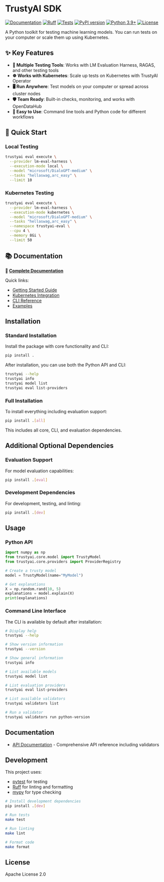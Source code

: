 # TrustyAI SDK

[![Documentation](https://img.shields.io/badge/docs-latest-blue.svg)](https://trustyai-explainability.github.io/trustyai-sdk)
[![Ruff](https://github.com/trustyai-explainability/trustyai-sdk/actions/workflows/ruff.yml/badge.svg)](https://github.com/trustyai-explainability/trustyai-sdk/actions/workflows/ruff.yml)
[![Tests](https://github.com/trustyai-explainability/trustyai-sdk/actions/workflows/pytest.yml/badge.svg)](https://github.com/trustyai-explainability/trustyai-sdk/actions/workflows/pytest.yml)
[![PyPI version](https://badge.fury.io/py/trustyai.svg)](https://badge.fury.io/py/trustyai)
[![Python 3.9+](https://img.shields.io/badge/python-3.9+-blue.svg)](https://www.python.org/downloads/)
[![License](https://img.shields.io/badge/License-Apache%202.0-blue.svg)](https://opensource.org/licenses/Apache-2.0)

A Python toolkit for testing machine learning models. You can run tests on your computer or scale them up using Kubernetes.

## ✨ Key Features

- **🔄 Multiple Testing Tools**: Works with LM Evaluation Harness, RAGAS, and other testing tools
- **☸️ Works with Kubernetes**: Scale up tests on Kubernetes with TrustyAI Operator
- **🖥️ Run Anywhere**: Test models on your computer or spread across cluster nodes
- **🛡️ Team Ready**: Built-in checks, monitoring, and works with OpenDataHub
- **🎯 Easy to Use**: Command line tools and Python code for different workflows

## 🚀 Quick Start

### Local Testing

```bash
trustyai eval execute \
  --provider lm-eval-harness \
  --execution-mode local \
  --model "microsoft/DialoGPT-medium" \
  --tasks "hellaswag,arc_easy" \
  --limit 10
```

### Kubernetes Testing

```bash
trustyai eval execute \
  --provider lm-eval-harness \
  --execution-mode kubernetes \
  --model "microsoft/DialoGPT-medium" \
  --tasks "hellaswag,arc_easy" \
  --namespace trustyai-eval \
  --cpu 4 \
  --memory 8Gi \
  --limit 50
```

## 📚 Documentation

**📖 [Complete Documentation](https://trustyai-explainability.github.io/trustyai-sdk)**

Quick links:
- [Getting Started Guide](https://trustyai-explainability.github.io/trustyai-sdk/getting-started.html)
- [Kubernetes Integration](https://trustyai-explainability.github.io/trustyai-sdk/kubernetes.html)
- [CLI Reference](https://trustyai-explainability.github.io/trustyai-sdk/cli-eval.html)
- [Examples](https://trustyai-explainability.github.io/trustyai-sdk/examples-local.html)

## Installation

### Standard Installation

Install the package with core functionality and CLI:

```bash
pip install .
```

After installation, you can use both the Python API and CLI:

```bash
trustyai --help
trustyai info
trustyai model list
trustyai eval list-providers
```

### Full Installation

To install everything including evaluation support:

```bash
pip install .[all]
```

This includes all core, CLI, and evaluation dependencies.

## Additional Optional Dependencies

### Evaluation Support

For model evaluation capabilities:

```bash
pip install .[eval]
```

### Development Dependencies

For development, testing, and linting:

```bash
pip install .[dev]
```

## Usage

### Python API

```python
import numpy as np
from trustyai.core.model import TrustyModel
from trustyai.core.providers import ProviderRegistry

# Create a trusty model
model = TrustyModel(name="MyModel")

# Get explanations
X = np.random.rand(10, 5)
explanations = model.explain(X)
print(explanations)
```

### Command Line Interface

The CLI is available by default after installation:

```bash
# Display help
trustyai --help

# Show version information
trustyai --version

# Show general information
trustyai info

# List available models
trustyai model list

# List evaluation providers
trustyai eval list-providers

# List available validators
trustyai validators list

# Run a validator
trustyai validators run python-version
```

## Documentation

- [API Documentation](API.md) - Comprehensive API reference including validators

## Development

This project uses:
- [pytest](https://docs.pytest.org/) for testing
- [Ruff](https://github.com/astral-sh/ruff) for linting and formatting
- [mypy](https://mypy.readthedocs.io/) for type checking

```bash
# Install development dependencies
pip install .[dev]

# Run tests
make test

# Run linting
make lint

# Format code
make format
```

## License

Apache License 2.0